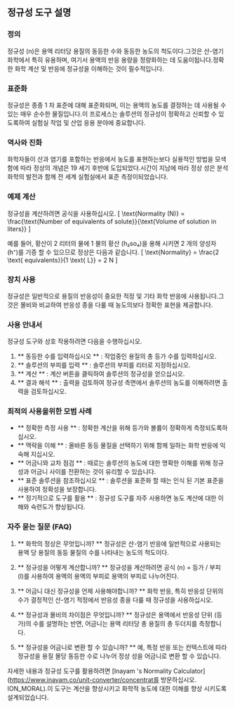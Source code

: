 ## 정규성 도구 설명

### 정의
정규성 (n)은 용액 리터당 용질의 동등한 수와 동등한 농도의 척도이다.그것은 산-염기 화학에서 특히 유용하며, 여기서 용액의 반응 용량을 정량화하는 데 도움이됩니다.정확한 화학 계산 및 반응에 정규성을 이해하는 것이 필수적입니다.

### 표준화
정규성은 종종 1 차 표준에 대해 표준화되며, 이는 용액의 농도를 결정하는 데 사용될 수있는 매우 순수한 물질입니다.이 프로세스는 솔루션의 정규성이 정확하고 신뢰할 수 있도록하여 실험실 작업 및 산업 응용 분야에 중요합니다.

### 역사와 진화
화학자들이 산과 염기를 포함하는 반응에서 농도를 표현하는보다 실용적인 방법을 모색함에 따라 정상의 개념은 19 세기 후반에 도입되었다.시간이 지남에 따라 정상 성은 분석 화학의 발전과 함께 전 세계 실험실에서 표준 측정이되었습니다.

### 예제 계산
정규성을 계산하려면 공식을 사용하십시오.
\[ \text{Normality (N)} = \frac{\text{Number of equivalents of solute}}{\text{Volume of solution in liters}} \]

예를 들어, 황산이 2 리터의 물에 1 몰의 황산 (h₂so₄)을 용해 시키면 2 개의 양성자 (h⁺)를 기증 할 수 있으므로 정상은 다음과 같습니다.
\[ \text{Normality} = \frac{2 \text{ equivalents}}{1 \text{ L}} = 2 N \]

### 장치 사용
정규성은 일반적으로 용질의 반응성이 중요한 적정 및 기타 화학 반응에 사용됩니다.그것은 몰비와 비교하여 반응성 종을 다룰 때 농도의보다 정확한 표현을 제공합니다.

### 사용 안내서
정규성 도구와 상호 작용하려면 다음을 수행하십시오.
1. ** 동등한 수를 입력하십시오 ** : 작업중인 용질의 총 등가 수를 입력하십시오.
2. ** 솔루션의 부피를 입력 ** : 솔루션의 부피를 리터로 지정하십시오.
3. ** 계산 ** : 계산 버튼을 클릭하여 솔루션의 정규성을 얻으십시오.
4. ** 결과 해석 ** : 출력을 검토하여 정규성 측면에서 솔루션의 농도를 이해하려면 출력을 검토하십시오.

### 최적의 사용을위한 모범 사례
- ** 정확한 측정 사용 ** : 정확한 계산을 위해 등가와 볼륨이 정확하게 측정되도록하십시오.
- ** 맥락을 이해 ** : 올바른 동등 물질을 선택하기 위해 함께 일하는 화학 반응에 익숙해 지십시오.
- ** 어금니와 교차 점검 ** : 때로는 솔루션의 농도에 대한 명확한 이해를 위해 정규성과 어금니 사이를 전환하는 것이 유리할 수 있습니다.
- ** 표준 솔루션을 참조하십시오 ** : 솔루션을 표준화 할 때는 인식 된 기본 표준을 사용하여 정확성을 보장합니다.
- ** 정기적으로 도구를 활용 ** : 정규성 도구를 자주 사용하면 농도 계산에 대한 이해와 숙련도가 향상됩니다.

### 자주 묻는 질문 (FAQ)

1. ** 화학의 정상은 무엇입니까? **
정규성은 산-염기 반응에 일반적으로 사용되는 용액 당 용질의 동등 물질의 수를 나타내는 농도의 척도이다.

2. ** 정규성을 어떻게 계산합니까? **
정규성을 계산하려면 공식 (n) = 등가 / 부피 (l)를 사용하여 용액의 용액의 부피로 용액의 부피로 나누어진다.

3. ** 어금니 대신 정규성을 언제 사용해야합니까? **
화학 반응, 특히 반응성 단위의 수가 결정적인 산-염기 적정에서 반응성 종을 다룰 때 정규성을 사용하십시오.

4. ** 정규성과 몰비의 차이점은 무엇입니까? **
정규성은 용액에서 반응성 단위 (등가)의 수를 설명하는 반면, 어금니는 용액 리터당 총 용질의 총 두더지를 측정합니다.

5. ** 정규성을 어금니로 변환 할 수 있습니까? **
예, 특정 반응 또는 컨텍스트에 따라 정규성을 용질 몰당 동등한 수로 나누어 정상 성을 어금니로 변환 할 수 있습니다.

자세한 내용과 정규성 도구를 활용하려면 [Inayam 's Normality Calculator] (https://www.inayam.co/unit-converter/concentrat를 방문하십시오. ION_MORAL).이 도구는 계산을 향상시키고 화학적 농도에 대한 이해를 향상 시키도록 설계되었습니다.